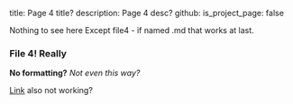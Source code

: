 title: Page 4 title?
description: Page 4 desc?
github:
  is_project_page: false


Nothing to see here
Except file4 - if named .md that works at last.

### File 4! Really

**No formatting?**
_Not even this way?_

[Link](pages.domain.com) also not working?
